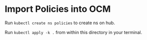 # Import Policies into OCM

Run `kubectl create ns policies` to create ns on hub.

Run `kubectl apply -k .` from within this directory in your terminal.